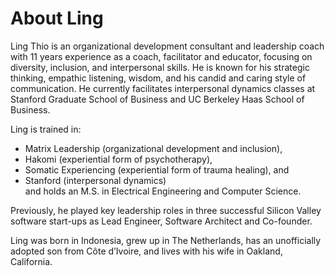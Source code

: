 # About Ling

Ling Thio is an organizational development consultant and leadership coach with 11 years experience as a coach, facilitator and educator, focusing on diversity, inclusion, and interpersonal skills. He is known for his strategic thinking, empathic listening, wisdom, and his candid and caring style of communication. He currently facilitates interpersonal dynamics classes at Stanford Graduate School of Business and UC Berkeley Haas School of Business.

Ling is trained in:  
- Matrix Leadership (organizational development and inclusion),  
- Hakomi (experiential form of psychotherapy),  
- Somatic Experiencing (experiential form of trauma healing), and  
- Stanford (interpersonal dynamics)  
and holds an M.S. in Electrical Engineering and Computer Science. 

Previously, he played key leadership roles in three successful Silicon Valley software start-ups as Lead Engineer, Software Architect and Co-founder.

Ling was born in Indonesia, grew up in The Netherlands, has an unofficially adopted son from Côte d’Ivoire, and lives with his wife in Oakland, California.
